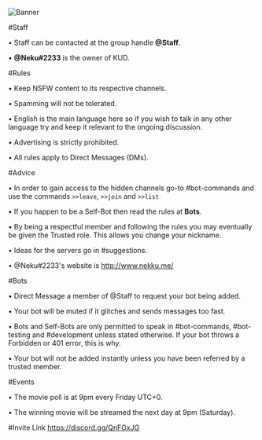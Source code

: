 ![Banner](https://github.com/NekuNeku/KUD/blob/master/Banners/Readme/Top/1/KUD-Banner-Github.png)

#Staff

• Staff can be contacted at the group handle **@Staff**.

• **@Neku#2233** is the owner of KUD.


#Rules

• Keep NSFW content to its respective channels.

• Spamming will not be tolerated.

• English is the main language here so if you wish to talk in any other language try and keep it relevant to the ongoing discussion.

• Advertising is strictly prohibited.

• All rules apply to Direct Messages (DMs).


#Advice

• In order to gain access to the hidden channels go-to #bot-commands and use the commands ``>>leave``, ``>>join`` and ``>>list``

• If you happen to be a Self-Bot then read the rules at **Bots**.

• By being a respectful member and following the rules you may eventually be given the Trusted role. This allows you change your nickname.

• Ideas for the servers go in #suggestions.

• @Neku#2233's website is <http://www.nekku.me/>


#Bots

• Direct Message a member of @Staff to request your bot being added.

• Your bot will be muted if it glitches and sends messages too fast.

• Bots and Self-Bots are only permitted to speak in #bot-commands, #bot-testing and #development unless stated otherwise. If your bot throws a Forbidden or 401 error, this is why.

• Your bot will not be added instantly unless you have been referred by a trusted member.


#Events

• The movie poll is at 9pm every Friday UTC+0.

• The winning movie will be streamed the next day at 9pm (Saturday).


#Invite Link
https://discord.gg/QnFGxJG
